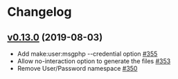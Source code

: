 # Changelog

## [v0.13.0](https://github.com/msgphp/user-eav/tree/v0.13.0) (2019-08-03)

- Add make:user:msgphp --credential option [\#355](https://github.com/msgphp/msgphp/pull/355)
- Allow no-interaction option to generate the files [\#353](https://github.com/msgphp/msgphp/pull/353)
- Remove User/Password namespace [\#350](https://github.com/msgphp/msgphp/pull/350)
